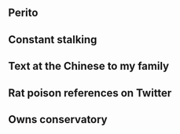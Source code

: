 ## Perito

## Constant stalking

## Text at the Chinese to my family

## Rat poison references on Twitter

## Owns conservatory